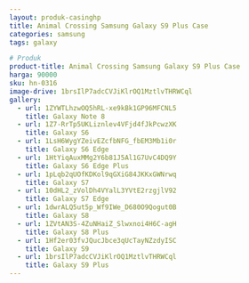 ```yaml
---
layout: produk-casinghp
title: Animal Crossing Samsung Galaxy S9 Plus Case
categories: samsung
tags: galaxy

# Produk
product-title: Animal Crossing Samsung Galaxy S9 Plus Case
harga: 90000
sku: hn-0316
image-drive: 1brsIlP7adcCVJiKlrOQ1MztlvTHRWCql
gallery:
  - url: 1ZYWTLhzwOQ5hRL-xe9kBk1GP96MFCNL5
    title: Galaxy Note 8
  - url: 1Z7-RrTp5UKLiznlev4VFjd4fJkPcwzXK
    title: Galaxy S6
  - url: 1LsH6WygYZeivEZcfbNFG_fbEM3Mb1i0r
    title: Galaxy S6 Edge
  - url: 1HtYiqAuxMMg2Y6b81J5Al1G7UvC4DQ9Y
    title: Galaxy S6 Edge Plus
  - url: 1pLqb2qUOfKDKol9qGXiG84JKKxGWNrwq
    title: Galaxy S7
  - url: 10dHL2_zVolDh4VYalL3YVtE2rzgjlV92
    title: Galaxy S7 Edge
  - url: 1dwrALQ5ut5p_Wf9IWe_D680O9Qogut0B
    title: Galaxy S8
  - url: 1ZVtAN3S-4ZuNHaiZ_Slwxnoi4H6C-agH
    title: Galaxy S8 Plus
  - url: 1Hf2er03fvJQucJbce3qUcTayNZzdyISC
    title: Galaxy S9
  - url: 1brsIlP7adcCVJiKlrOQ1MztlvTHRWCql
    title: Galaxy S9 Plus
---
```


